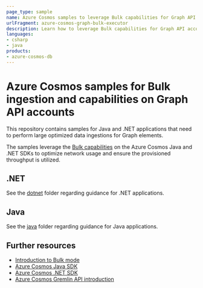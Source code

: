 ```yaml
---
page_type: sample
name: Azure Cosmos samples to leverage Bulk capabilities for Graph API accounts
urlFragment: azure-cosmos-graph-bulk-executor
description: Learn how to leverage Bulk capabilities for Graph API accounts in Azure Cosmos.
languages:
- csharp
- java
products:
- azure-cosmos-db
---
```




# Azure Cosmos samples for Bulk ingestion and capabilities on Graph API accounts

This repository contains samples for Java and .NET applications that need to perform large optimized data ingestions for Graph elements.

The samples leverage the [Bulk capabilities](https://devblogs.microsoft.com/cosmosdb/introducing-bulk-support-in-the-net-sdk/) on the Azure Cosmos Java and .NET SDKs to optimize network usage and ensure the provisioned throughput is utilized.

## .NET

See the [dotnet](dotnet/) folder regarding guidance for .NET applications.

## Java

See the [java](java/) folder regarding guidance for Java applications.

## Further resources

* [Introduction to Bulk mode](https://devblogs.microsoft.com/cosmosdb/introducing-bulk-support-in-the-net-sdk/)
* [Azure Cosmos Java SDK](https://docs.microsoft.com/azure/cosmos-db/sql/sql-api-sdk-java-v4)
* [Azure Cosmos .NET SDK](https://docs.microsoft.com/azure/cosmos-db/sql-api-sdk-dotnet-standard)
* [Azure Cosmos Gremlin API introduction](https://docs.microsoft.com/azure/cosmos-db/graph/graph-introduction)
